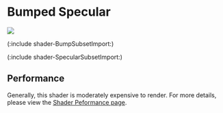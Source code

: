 Bumped Specular
===============



![](http://docwiki.hq.unity3d.com/uploads/Main/Shaders./Shader-NormalBumpSpec.png)  

(:include shader-BumpSubsetImport:)

(:include shader-SpecularSubsetImport:)

Performance
-----------


Generally, this shader is moderately expensive to render.  For more details, please view the [Shader Peformance page](shader-Performance.md).

